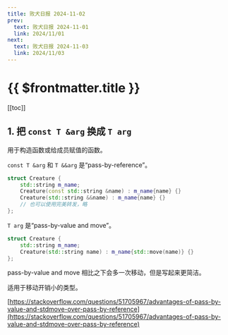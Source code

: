 ```yaml
---
title: 败犬日报 2024-11-02
prev:
  text: 败犬日报 2024-11-01
  link: 2024/11/01
next:
  text: 败犬日报 2024-11-03
  link: 2024/11/03
---
```


# {{ $frontmatter.title }}

[[toc]]

## 1. 把 `const T &arg` 换成 `T arg`

用于构造函数或给成员赋值的函数。

`const T &arg` 和 `T &&arg` 是“pass-by-reference”。

```cpp
struct Creature {
    std::string m_name;
    Creature(const std::string &name) : m_name{name} {}
    Creature(std::string &&name) : m_name{name} {}
    // 也可以使用完美转发，略
};
```

`T arg` 是“pass-by-value and move”。

```cpp
struct Creature {
    std::string m_name;
    Creature(std::string name) : m_name{std::move(name)} {}
};
```

pass-by-value and move 相比之下会多一次移动，但是写起来更简洁。

适用于移动开销小的类型。

[https://stackoverflow.com/questions/51705967/advantages-of-pass-by-value-and-stdmove-over-pass-by-reference](https://stackoverflow.com/questions/51705967/advantages-of-pass-by-value-and-stdmove-over-pass-by-reference)
